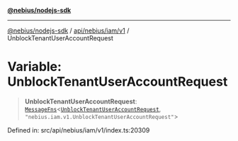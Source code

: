 [**@nebius/nodejs-sdk**](../../../../../README.md)

***

[@nebius/nodejs-sdk](../../../../../README.md) / [api/nebius/iam/v1](../README.md) / UnblockTenantUserAccountRequest

# Variable: UnblockTenantUserAccountRequest

> **UnblockTenantUserAccountRequest**: [`MessageFns`](../../../../../runtime/protos/core/interfaces/MessageFns.md)\<[`UnblockTenantUserAccountRequest`](../interfaces/UnblockTenantUserAccountRequest.md), `"nebius.iam.v1.UnblockTenantUserAccountRequest"`\>

Defined in: src/api/nebius/iam/v1/index.ts:20309
